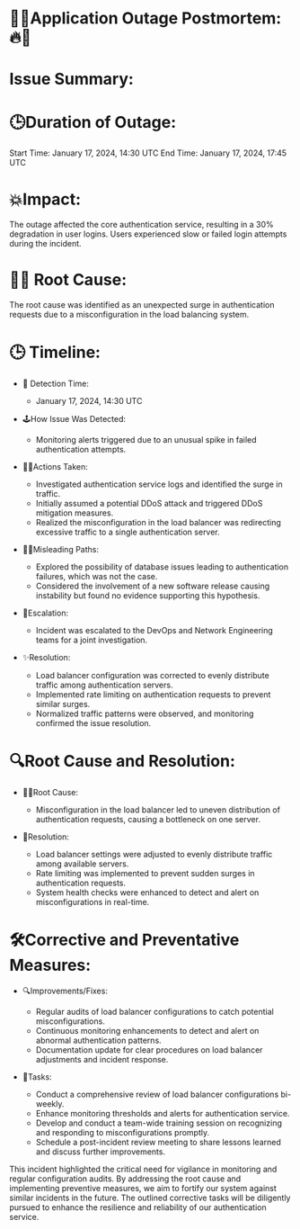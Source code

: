 # 🚨🔥Application Outage Postmortem:🔥🚨

# Issue Summary:

# 🕒Duration of Outage:
Start Time: January 17, 2024, 14:30 UTC
End Time: January 17, 2024, 17:45 UTC

# 💥Impact:
The outage affected the core authentication service, resulting in a 30% degradation in user logins. Users experienced slow or failed login attempts during the incident.

# 🕵️‍♂️ Root Cause:
The root cause was identified as an unexpected surge in authentication requests due to a misconfiguration in the load balancing system.

# 🕒 Timeline:

* 👀 Detection Time:

  * January 17, 2024, 14:30 UTC
* 🕹️How Issue Was Detected:

  * Monitoring alerts triggered due to an unusual spike in failed authentication attempts.
* 🕵️‍♀️Actions Taken:

  * Investigated authentication service logs and identified the surge in traffic.
  * Initially assumed a potential DDoS attack and triggered DDoS mitigation measures.
  * Realized the misconfiguration in the load balancer was redirecting excessive traffic to a single authentication server.
* 🤦‍♂️Misleading Paths:

  * Explored the possibility of database issues leading to authentication failures, which was not the case.
  * Considered the involvement of a new software release causing instability but found no evidence supporting this hypothesis.
* 📣Escalation:

  * Incident was escalated to the DevOps and Network Engineering teams for a joint investigation.
* ✨Resolution:

  * Load balancer configuration was corrected to evenly distribute traffic among authentication servers.
  * Implemented rate limiting on authentication requests to prevent similar surges.
  * Normalized traffic patterns were observed, and monitoring confirmed the issue resolution.
# 🔍Root Cause and Resolution:

* 🕵️‍♂️Root Cause:
  
  * Misconfiguration in the load balancer led to uneven distribution of authentication requests, causing a bottleneck on one server.
* 🚀Resolution:

  * Load balancer settings were adjusted to evenly distribute traffic among available servers.
  * Rate limiting was implemented to prevent sudden surges in authentication requests.
  * System health checks were enhanced to detect and alert on misconfigurations in real-time.
# 🛠️Corrective and Preventative Measures:

* 🔍Improvements/Fixes:

  * Regular audits of load balancer configurations to catch potential misconfigurations.
  * Continuous monitoring enhancements to detect and alert on abnormal authentication patterns.
  * Documentation update for clear procedures on load balancer adjustments and incident response.
* 📝Tasks:

  * Conduct a comprehensive review of load balancer configurations bi-weekly.
  * Enhance monitoring thresholds and alerts for authentication service.
  * Develop and conduct a team-wide training session on recognizing and responding to misconfigurations promptly.
  * Schedule a post-incident review meeting to share lessons learned and discuss further improvements.
    
This incident highlighted the critical need for vigilance in monitoring and regular configuration audits. By addressing the root cause and implementing preventive measures, we aim to fortify our system against similar incidents in the future. The outlined corrective tasks will be diligently pursued to enhance the resilience and reliability of our authentication service.
